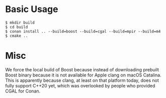 Basic Usage
===========

~~~
$ mkdir build
$ cd build
$ conan install .. --build=boost --build=cgal --build=mpir --build=m4
$ cmake ..
~~~

Misc
====

We force the local build of Boost because
instead of downloading prebuilt Boost binary because it is not available for Apple clang on macOS Catalina.
This is apparently because clang, at least on that platform today, does not fully support C++20
yet, which was overlooked by people who provided CGAL for Conan.
